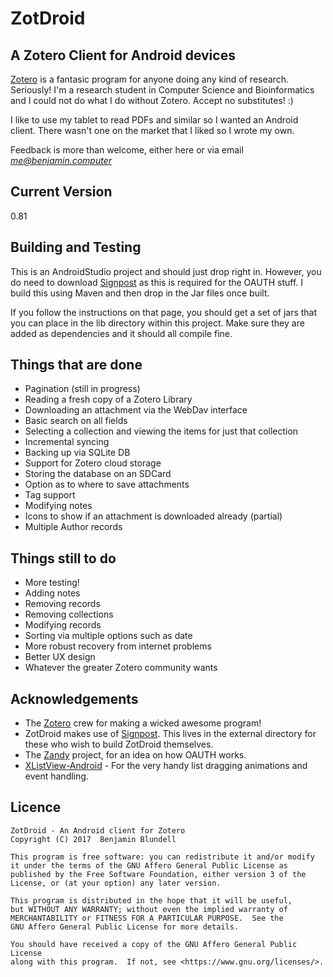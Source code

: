 ZotDroid
========

A Zotero Client for Android devices
-----------------------------------

[Zotero](http://www.zotero.org) is a fantasic program for anyone doing any kind of research. Seriously! I'm a research student in Computer Science and Bioinformatics and I could not do what I do without Zotero. Accept no substitutes! :)

I like to use my tablet to read PDFs and similar so I wanted an Android client. There wasn't one on the market that I liked so I wrote my own.

Feedback is more than welcome, either here or via email *me@benjamin.computer*

Current Version
---------------

0.81

Building and Testing
--------------------

This is an AndroidStudio project and should just drop right in. However, you do need to download [Signpost](https://github.com/mttkay/signpost) as this is required for the OAUTH stuff. I build this using Maven and then drop in the Jar files once built.

If you follow the instructions on that page, you should get a set of jars that you can place in the lib directory within this project. Make sure they are added as dependencies and it should all compile fine.


Things that are done
--------------------

* Pagination (still in progress)
* Reading a fresh copy of a Zotero Library
* Downloading an attachment via the WebDav interface
* Basic search on all fields
* Selecting a collection and viewing the items for just that collection
* Incremental syncing
* Backing up via SQLite DB
* Support for Zotero cloud storage
* Storing the database on an SDCard
* Option as to where to save attachments
* Tag support
* Modifying notes
* Icons to show if an attachment is downloaded already (partial)
* Multiple Author records


Things still to do
------------------
* More testing!
* Adding notes
* Removing records
* Removing collections
* Modifying records
* Sorting via multiple options such as date
* More robust recovery from internet problems
* Better UX design
* Whatever the greater Zotero community wants

Acknowledgements
----------------

* The [Zotero](https://www.zotero.org) crew for making a wicked awesome program!
* ZotDroid makes use of [Signpost](https://github.com/mttkay/signpost). This lives in the external directory for these who wish to build ZotDroid themselves.
* The [Zandy](https://github.com/avram/zandy) project, for an idea on how OAUTH works.
* [XListView-Android](https://github.com/Maxwin-z/XListView-Android) - For the very handy list dragging animations and event handling.

Licence
-------

    ZotDroid - An Android client for Zotero
    Copyright (C) 2017  Benjamin Blundell

    This program is free software: you can redistribute it and/or modify
    it under the terms of the GNU Affero General Public License as
    published by the Free Software Foundation, either version 3 of the
    License, or (at your option) any later version.

    This program is distributed in the hope that it will be useful,
    but WITHOUT ANY WARRANTY; without even the implied warranty of
    MERCHANTABILITY or FITNESS FOR A PARTICULAR PURPOSE.  See the
    GNU Affero General Public License for more details.

    You should have received a copy of the GNU Affero General Public License
    along with this program.  If not, see <https://www.gnu.org/licenses/>.


